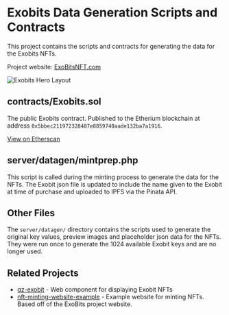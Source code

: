 # Exobits Data Generation Scripts and Contracts

This project contains the scripts and contracts for generating the data for the Exobits NFTs.

Project website: [ExoBitsNFT.com](https://exobitsnft.com/)

![Exobits Hero Layout](https://greenzeta.com/wp-content/uploads/2021/06/hero_layout-1024x427.jpg)

## contracts/Exobits.sol

The public Exobits contract. Published to the Etherium blockchain at address `0x5bbec211972328487e8859740aade132ba7a1916`.

[View on Etherscan](https://etherscan.io/address/0x5bbec211972328487e8859740aade132ba7a1916)

## server/datagen/mintprep.php

This script is called during the minting process to generate the data for the NFTs. The Exobit json file is updated to include the name given to the Exobit at time of purchase and uploaded to IPFS via the Pinata API.

## Other Files
The `server/datagen/` directory contains the scripts used to generate the original key values, preview images and placeholder json data for the NFTs. They were run once to generate the 1024 available Exobit keys and are no longer used.

## Related Projects
- [gz-exobit](https://github.com/mwilber/gz-exobit) - Web component for displaying Exobit NFTs
- [nft-minting-website-example](https://github.com/mwilber/nft-minting-website-example) - Example website for minting NFTs. Based off of the ExoBits project website.